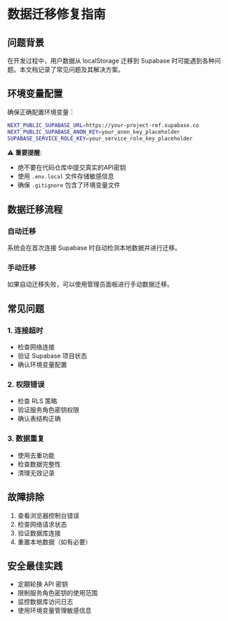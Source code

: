 # 数据迁移修复指南

## 问题背景

在开发过程中，用户数据从 localStorage 迁移到 Supabase 时可能遇到各种问题。本文档记录了常见问题及其解决方案。

## 环境变量配置

确保正确配置环境变量：

```bash
NEXT_PUBLIC_SUPABASE_URL=https://your-project-ref.supabase.co
NEXT_PUBLIC_SUPABASE_ANON_KEY=your_anon_key_placeholder
SUPABASE_SERVICE_ROLE_KEY=your_service_role_key_placeholder
```

⚠️ **重要提醒**: 
- 绝不要在代码仓库中提交真实的API密钥
- 使用 `.env.local` 文件存储敏感信息
- 确保 `.gitignore` 包含了环境变量文件

## 数据迁移流程

### 自动迁移
系统会在首次连接 Supabase 时自动检测本地数据并进行迁移。

### 手动迁移
如果自动迁移失败，可以使用管理员面板进行手动数据迁移。

## 常见问题

### 1. 连接超时
- 检查网络连接
- 验证 Supabase 项目状态
- 确认环境变量配置

### 2. 权限错误
- 检查 RLS 策略
- 验证服务角色密钥权限
- 确认表结构正确

### 3. 数据重复
- 使用去重功能
- 检查数据完整性
- 清理无效记录

## 故障排除

1. 查看浏览器控制台错误
2. 检查网络请求状态
3. 验证数据库连接
4. 重置本地数据（如有必要）

## 安全最佳实践

- 定期轮换 API 密钥
- 限制服务角色密钥的使用范围
- 监控数据库访问日志
- 使用环境变量管理敏感信息
